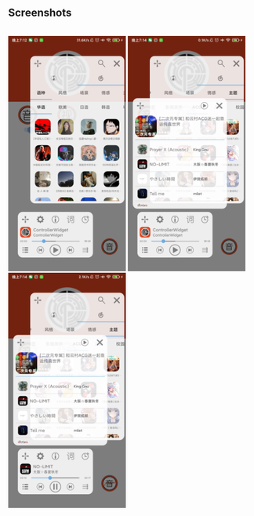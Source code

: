 ## Screenshots
\
<img width="240px" src="./$screenshots/1.jpg" /> 
<img width="240px" src="./$screenshots/2.jpg" /> 
<img width="240px" src="./$screenshots/3.jpg" />
